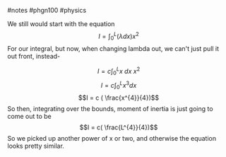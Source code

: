 #notes #phgn100 #physics

We still would start with the equation
$$I = \int_{0}^{L} (\lambda dx)x^{2} $$
For our integral, but now, when changing lambda out, we can't just pull it out front, instead-

$$I = c \int _{0}^{L} x ~ dx ~ x^{2}$$
$$I = c \int _{0}^{L} x^{3}dx$$
$$I = c ( \frac{x^{4}}{4})$$
So then, integrating over the bounds, moment of inertia is just going to come out to be $$I = c( \frac{L^{4}}{4})$$
So we picked up another power of x or two, and otherwise the equation looks pretty similar.